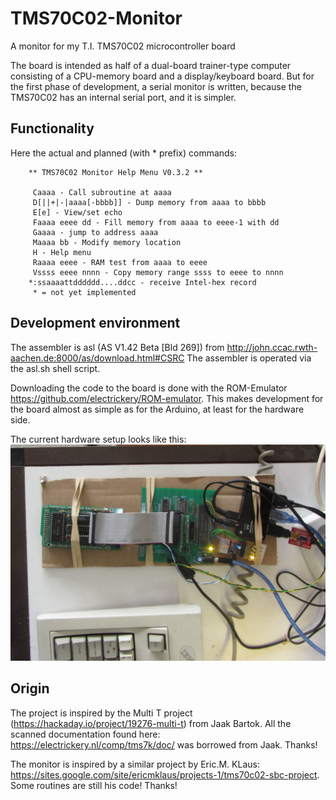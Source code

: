 # TMS70C02-Monitor
A monitor for my T.I. TMS70C02 microcontroller board

The board is intended as half of a dual-board trainer-type computer 
consisting of a CPU-memory board and a display/keyboard board. But for 
the first phase of development, a serial monitor is written, because
the TMS70C02 has an internal serial port, and it is simpler.

## Functionality

Here the actual and planned (with * prefix) commands:

        ** TMS70C02 Monitor Help Menu V0.3.2 **

         Caaaa - Call subroutine at aaaa
         D[||+|-|aaaa[-bbbb]] - Dump memory from aaaa to bbbb
         E[e] - View/set echo
         Faaaa eeee dd - Fill memory from aaaa to eeee-1 with dd
         Gaaaa - jump to address aaaa
         Maaaa bb - Modify memory location
         H - Help menu
         Raaaa eeee - RAM test from aaaa to eeee
         Vssss eeee nnnn - Copy memory range ssss to eeee to nnnn
        *:ssaaaattdddddd....ddcc - receive Intel-hex record
         * = not yet implemented


## Development environment

The assembler is asl (AS V1.42 Beta [Bld 269]) from 
http://john.ccac.rwth-aachen.de:8000/as/download.html#CSRC
The assembler is operated via the asl.sh shell script.

Downloading the code to the board is done with the ROM-Emulator
https://github.com/electrickery/ROM-emulator. This makes development for 
the board almost as simple as for the Arduino, at least for the hardware
side.

The current hardware setup looks like this:
![TMS70C02 board with ROMemu 1.1](devEnv20240801.jpg)



## Origin

The project is inspired by the Multi T project 
(https://hackaday.io/project/19276-multi-t) from Jaak Bartok. All the 
scanned documentation found here: https://electrickery.nl/comp/tms7k/doc/
was borrowed from Jaak. Thanks!

The monitor is inspired by a similar project by Eric.M. KLaus: 
https://sites.google.com/site/ericmklaus/projects-1/tms70c02-sbc-project.
Some routines are still his code! Thanks!

